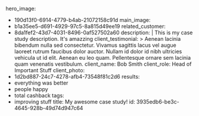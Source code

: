 hero_image:
  - 190d13f0-6914-4779-b4ab-21072158c91d
main_image:
  - b1a35ee5-d691-4929-97c5-8a815d49ee19
related_customer:
  - 8da1fef2-43d7-4031-8496-0af527502a60
description: |
  This is my case study description.
  It's amazzing
client_testimonial: >
  Aenean lacinia bibendum nulla sed consectetur. Vivamus sagittis lacus vel augue laoreet rutrum
  faucibus dolor auctor. Nullam id dolor id nibh ultricies vehicula ut id elit. Aenean eu leo quam.
  Pellentesque ornare sem lacinia quam venenatis vestibulum.
client_name: Bob Smith
client_role: Head of Important Stuff
client_photo:
  - 1d2bd887-24c7-4278-afb4-73548f81c2d6
results:
  - everything was better
  - people happy
  - total cashback
tags:
  - improving stuff
title: My awesome case study!
id: 3935edb6-be3c-4645-928b-49d74d947c64
